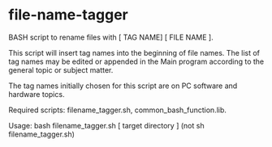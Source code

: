 # file-name-tagger
BASH script to rename files with [ TAG NAME] [ FILE NAME ].

This script will insert tag names into the beginning of file names.
The list of tag names may be edited or appended in the Main program
according to the general topic or subject matter.
 
The tag names initially chosen for this script are on PC software and
hardware topics.

Required scripts: filename_tagger.sh, common_bash_function.lib.

Usage: bash filename_tagger.sh [ target directory ]
       (not sh filename_tagger.sh)
